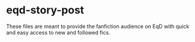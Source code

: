eqd-story-post
==============

These files are meant to provide the fanfiction audience on EqD with quick and easy access to new and followed fics.
